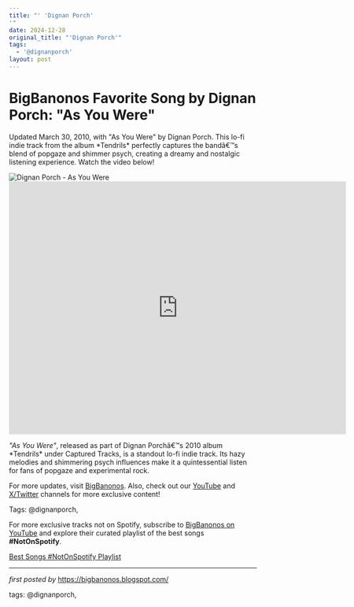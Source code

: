 ```yaml
---
title: "' 'Dignan Porch'
'"
date: 2024-12-28
original_title: "'Dignan Porch'"
tags:
  - '@dignanporch'
layout: post
---
```

<!-- Title of the Post -->
<h1 >BigBanonos Favorite Song by Dignan Porch: "As You Were"</h1> <!-- Introductory Text -->
<p >Updated March 30, 2010, with "As You Were" by Dignan Porch. This lo-fi indie track from the album *Tendrils* perfectly captures the bandâ€™s blend of popgaze and shimmer psych, creating a dreamy and nostalgic listening experience. Watch the video below!</p> <!-- Featured Image -->
<div > <img src="https://i.scdn.co/image/ab6761610000e5eb170e23f5482b637b00899561" alt="Dignan Porch - As You Were" />
</div> <!-- YouTube Video Embed -->
<div > <iframe width="685" height="514" src="https://www.youtube.com/embed/DQI7up3yjH8" title="Dignan Porch - As You Were" frameborder="0" allow="accelerometer; autoplay; clipboard-write; encrypted-media; gyroscope; picture-in-picture; web-share" referrerpolicy="strict-origin-when-cross-origin" allowfullscreen></iframe>
</div> <!-- Song Information -->
<div > <p><em>"As You Were"</em>, released as part of Dignan Porchâ€™s 2010 album *Tendrils* under Captured Tracks, is a standout lo-fi indie track. Its hazy melodies and shimmering psych influences make it a quintessential listen for fans of popgaze and experimental rock.</p>
</div> <!-- Footer Links -->
<div > <p>For more updates, visit <a href="https://bigbanonos.blogspot.com/" target="_blank">BigBanonos</a>. Also, check out our <a href="https://www.youtube.com/@BigBanonos" target="_blank">YouTube</a> and <a href="https://x.com/bigbanonos" target="_blank">X/Twitter</a> channels for more exclusive content!</p>
</div> <!-- Tags -->
<p >Tags: @dignanporch,</p>


<!--Subscribe and Playlist Links-->
<div>
    <p>For more exclusive tracks not on Spotify, subscribe to <a href="https://www.youtube.com/@BigBanonos" target="_blank">BigBanonos on YouTube</a> and explore their curated playlist of the best songs <strong>#NotOnSpotify</strong>.</p>
    <p><a href="https://www.youtube.com/playlist?list=PLtuNtuTatqI0kFahUCbtbfenC_ET5O_tr" target="_blank">Best Songs #NotOnSpotify Playlist<br /></a></p></div>

<hr />

<p><em>first posted by</em> <a href="https://bigbanonos.blogspot.com/" rel="noopener" target="_new">https://bigbanonos.blogspot.com/</a></p>

<p>tags: @dignanporch,</p>
